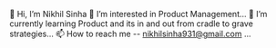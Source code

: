 👋 Hi, I’m Nikhil Sinha
👀 I’m interested in Product Management...
🌱 I’m currently learning Product and its in and out from cradle to grave strategies...
📫 How to reach me -- nikhilsinha931@gmail.com ...
